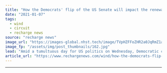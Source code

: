 ```yaml
---
title: "How the Democrats' flip of the US Senate will impact the renewable-energy industry"
date: "2021-01-07"
tags: 
  - wind
  - circuit
  - recharge news
source: "recharge news"
image_url: "https://images-global.nhst.tech/image/TVpHZFFoZHR2a0JqRmZ1aW5mbEx1Ym1jMVZrYis4OE0rZ2gzR3JMVWx2TT0=/nhst/binary/3becc5e5443c4b2d1274e12dad5de5fe"
image_fp: "/assets/img/post_thumbnails/162.jpg"
lead: "Amid a tumultuous day for US politics on Wednesday, Democratic candidates won the Senate run-off elections in Georgia, giving President-elect Joe Biden's party control of both chambers of Congress"
article_url: "https://www.rechargenews.com/wind/how-the-democrats-flip-of-the-us-senate-will-impact-the-renewable-energy-industry/2-1-940546"
---
```


---
